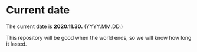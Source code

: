 # Current date

The current date is **2020.11.30.** (YYYY.MM.DD.)

This repository will be good when the world ends, so we will know how long it lasted.